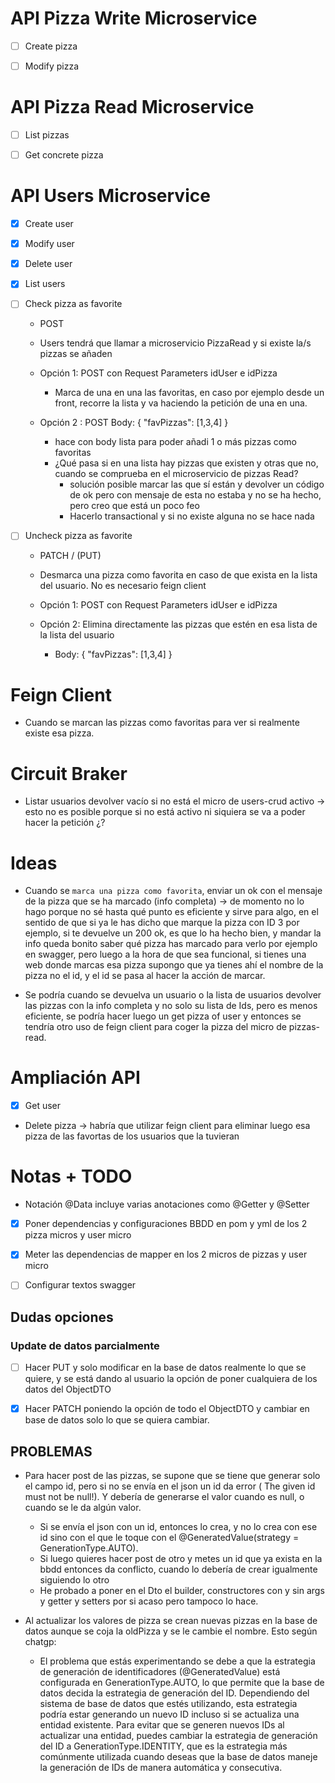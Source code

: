 # API Pizza Write Microservice

- [ ] Create pizza

- [ ] Modify pizza

# API Pizza Read Microservice

- [ ] List pizzas

- [ ] Get concrete pizza

# API Users Microservice

-[x] Create user
-[x] Modify user
-[x] Delete user
-[x] List users

-[ ] Check pizza as favorite
  - POST
  - Users tendrá que llamar a microservicio PizzaRead y si existe la/s pizzas se añaden
  - Opción 1: POST con Request Parameters idUser e idPizza
    - Marca de una en una las favoritas, en caso por ejemplo desde un front, recorre la lista y va haciendo la petición de una en una.

  - Opción 2 : POST Body: 
      {
      "favPizzas": [1,3,4]
      } 
    -  hace con body lista para poder añadi 1 o más pizzas como favoritas
    - ¿Qué pasa si en una lista hay pizzas que existen y otras que no, cuando se comprueba en el microservicio de pizzas Read?
      - solución posible marcar las que sí están y devolver un código de ok pero con mensaje de esta no estaba y no se ha hecho, pero creo que está un poco feo
      - Hacerlo transactional y si no existe alguna no se hace nada

-[ ] Uncheck pizza as favorite
  - PATCH / (PUT)
  - Desmarca una pizza como favorita en caso de que exista en la lista del usuario. No es necesario feign client
  - Opción 1: POST con Request Parameters idUser e idPizza
 
  - Opción 2: Elimina directamente las pizzas que estén en esa lista de la lista del usuario
    - Body:
      {
      "favPizzas": [1,3,4]
      }

# Feign Client
- Cuando se marcan las pizzas como favoritas para ver si realmente existe esa pizza.

# Circuit Braker
- Listar usuarios devolver vacío si no está el micro de users-crud activo → esto no es posible porque si no está activo ni siquiera se va a poder hacer la petición ¿?

# Ideas

- Cuando se ``marca una pizza como favorita``, enviar un ok con el mensaje de la pizza que se ha marcado (info completa) -> de momento no lo hago porque no sé hasta qué punto es eficiente y sirve para algo, en el sentido de que si ya le has dicho que marque la pizza con ID 3 por ejemplo, si te devuelve un 200 ok, es que lo ha hecho bien, y mandar la info queda bonito saber qué pizza has marcado para verlo por ejemplo en swagger, pero luego a la hora de que sea funcional, si tienes una web donde marcas esa pizza supongo que ya tienes ahí el nombre de la pizza no el id, y el id se pasa al hacer la acción de marcar.

- Se podría cuando se devuelva un usuario o la lista de usuarios devolver las pizzas con la info completa y no solo su lista de Ids, pero es menos eficiente, se podría hacer luego un get pizza of user y entonces se tendría otro uso de feign client para coger la pizza del micro de pizzas-read.

# Ampliación API
- [x] Get user 
- Delete pizza → habría que utilizar feign client para eliminar luego esa pizza de las favortas de los usuarios que la tuvieran


# Notas + TODO
- Notación @Data incluye varias anotaciones como @Getter y @Setter 

- [x] Poner dependencias y configuraciones BBDD en pom y yml de los 2 pizza micros y user micro

- [x] Meter las dependencias de mapper en los 2 micros de pizzas y user micro

- [ ] Configurar textos swagger

## Dudas opciones
### Update de datos parcialmente
- [ ] Hacer PUT y solo modificar en la base de datos realmente lo que se quiere, y se está dando al usuario la opción de poner cualquiera de los datos del ObjectDTO 

- [x] Hacer PATCH poniendo la opción de todo el ObjectDTO y cambiar en base de datos solo lo que se quiera cambiar.

## PROBLEMAS
- Para hacer post de las pizzas, se supone que se tiene que generar solo el campo id, pero si no se envía en el json un id da error ( The given id must not be null!). Y debería de generarse el valor cuando es null, o cuando se le da algún valor.
  - Si se envía el json con un id, entonces lo crea, y no lo crea con ese id sino con el que le toque con el @GeneratedValue(strategy = GenerationType.AUTO).
  - Si luego quieres hacer post de otro y metes un id que ya exista en la bbdd entonces da conflicto, cuando lo debería de crear igualmente siguiendo lo otro
  - He probado a poner en el Dto el builder, constructores con y sin args y getter y setters por si acaso pero tampoco lo hace.

- Al actualizar los valores de pizza se crean nuevas pizzas en la base de datos aunque se coja la oldPizza y se le cambie el nombre. Esto según chatgp: 
  - El problema que estás experimentando se debe a que la estrategia de generación de identificadores (@GeneratedValue) está configurada en GenerationType.AUTO, lo que permite que la base de datos decida la estrategia de generación del ID. Dependiendo del sistema de base de datos que estés utilizando, esta estrategia podría estar generando un nuevo ID incluso si se actualiza una entidad existente. Para evitar que se generen nuevos IDs al actualizar una entidad, puedes cambiar la estrategia de generación del ID a GenerationType.IDENTITY, que es la estrategia más comúnmente utilizada cuando deseas que la base de datos maneje la generación de IDs de manera automática y consecutiva.